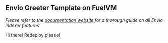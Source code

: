 ## Envio Greeter Template on FuelVM

_Please refer to the [documentation website](https://docs.envio.dev) for a thorough guide on all Envio indexer features_

Hi there! Redeploy please!
